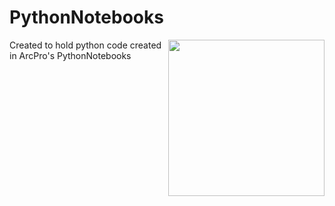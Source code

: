 # PythonNotebooks
<img width="250" align="right" src=![PAGS_Color_Transparent](https://github.com/user-attachments/assets/3d867e21-deed-4fcb-95b0-1856dad3ea1d)/>
Created to hold python code created in ArcPro's PythonNotebooks
